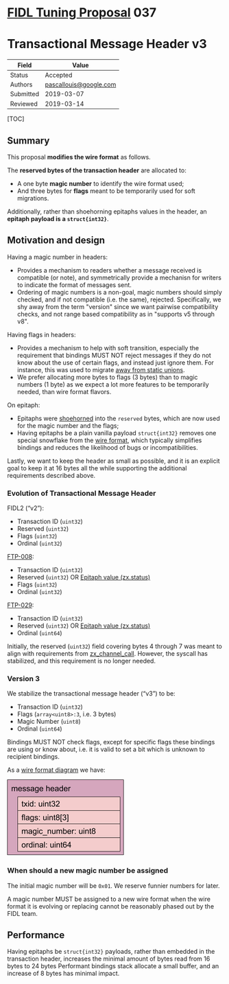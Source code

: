 # [FIDL Tuning Proposal](README.md) 037

Transactional Message Header v3
=====================

Field     | Value
----------|--------------------------
Status    | Accepted
Authors   | pascallouis@google.com
Submitted | 2019-03-07
Reviewed  | 2019-03-14

[TOC]

## Summary

This proposal **modifies the wire format** as follows.

The **reserved bytes of the transaction header** are allocated to:

* A one byte **magic number** to identify the wire format used;
* And three bytes for **flags** meant to be temporarily used for soft migrations.

Additionally, rather than shoehorning epitaphs values in the header, an
**epitaph payload is a `struct{int32}`**.

## Motivation and design

Having a magic number in headers:

* Provides a mechanism to readers whether a message received is compatible (or
  note), and symmetrically provide a mechanisn for writers to indicate the
  format of messages sent.
* Ordering of magic numbers is a non-goal, magic numbers should simply checked,
  and if not compatible (i.e. the same), rejected. Specifically, we shy away
  from the term "version" since we want pairwise compatibility checks, and not
  range based compatibility as in "supports v5 through v8".

Having flags in headers:

* Provides a mechanism to help with soft transition, especially the requirement
  that bindings MUST NOT reject messages if they do not know about the use of
  certain flags, and instead just ignore them. For instance, this was used to
  migrate [away from static unions](ftp-015.md#implementation_strategy).
* We prefer allocating more bytes to flags (3 bytes) than to magic numbers (1
  byte) as we expect a lot more features to be temporarily needed, than wire
  format flavors.

On epitaph:

* Epitaphs were [shoehorned](ftp-008.md#wire_format) into the `reserved` bytes,
  which are now used for the magic number and the flags;
* Having epitaphs be a plain vanilla payload `struct{int32}` removes one special
  snowflake from the [wire format][wire-format], which typically simplifies
  bindings and reduces the likelihood of bugs or incompatibilities.

Lastly, we want to keep the header as small as possible, and it is an explicit
goal to keep it at 16 bytes all the while supporting the additional requirements
described above.

### Evolution of Transactional Message Header

FIDL2 (“v2”):

* Transaction ID (`uint32`)
* Reserved (`uint32`)
* Flags (`uint32`)
* Ordinal (`uint32`)

[FTP-008](ftp-008.md):

* Transaction ID (`uint32`)
* Reserved (`uint32`) OR [Epitaph value
  (zx.status)](/docs/concepts/fidl/ftp/ftp-008.md#wire-format)
* Flags (`uint32`)
* Ordinal (`uint32`)

[FTP-029](ftp-029.md):

* Transaction ID (`uint32`)
* Reserved (`uint32`) OR [Epitaph value
  (zx.status)](/docs/concepts/fidl/ftp/ftp-008.md#wire-format)
* Ordinal (`uint64`)

Initially, the reserved (`uint32`) field covering bytes 4 through 7 was meant to
align with requirements from [zx_channel_call][zx_channel_call]. However, the
syscall has stabilized, and this requirement is no longer needed.

<!-- xrefs -->
[zx_channel_call]: /docs/reference/syscalls/channel_call.md

### Version 3

We stabilize the transactional message header (“v3”) to be:

* Transaction ID (`uint32`)
* Flags (`array<uint8>:3`, i.e. 3 bytes)
* Magic Number (`uint8`)
* Ordinal (`uint64`)

Bindings MUST NOT check flags, except for specific flags these bindings are
using or know about, i.e. it is valid to set a bit which is unknown to recipient
bindings.


As a [wire format diagram][wire-format] we have:

![drawing](images/ftp-037-transaction-header.png)

### When should a new magic number be assigned

The initial magic number will be `0x01`. We reserve funnier numbers for later.

A magic number MUST be assigned to a new wire format when the wire format it is
evolving or replacing cannot be reasonably phased out by the FIDL team.

## Performance

Having epitaphs be `struct{int32}` payloads, rather than embedded in the
transaction header, increases the minimal amount of bytes read from 16 bytes to
24 bytes Performant bindings stack allocate a small buffer, and an increase of 8
bytes has minimal impact.

<!-- xrefs -->
[wire-format]: /docs/reference/fidl/language/wire-format
